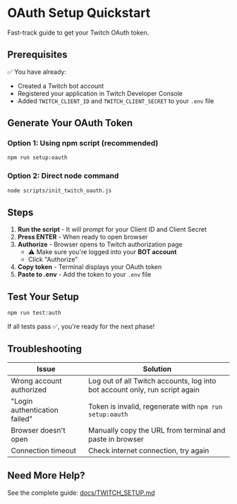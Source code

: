 # OAuth Setup Quickstart

Fast-track guide to get your Twitch OAuth token.

## Prerequisites

✅ You have already:

- Created a Twitch bot account
- Registered your application in Twitch Developer Console
- Added `TWITCH_CLIENT_ID` and `TWITCH_CLIENT_SECRET` to your `.env` file

## Generate Your OAuth Token

### Option 1: Using npm script (recommended)

```bash
npm run setup:oauth
```

### Option 2: Direct node command

```bash
node scripts/init_twitch_oauth.js
```

## Steps

1. **Run the script** - It will prompt for your Client ID and Client Secret
2. **Press ENTER** - When ready to open browser
3. **Authorize** - Browser opens to Twitch authorization page
   - ⚠️ Make sure you're logged into your **BOT account**
   - Click "Authorize"
4. **Copy token** - Terminal displays your OAuth token
5. **Paste to .env** - Add the token to your `.env` file

## Test Your Setup

```bash
npm run test:auth
```

If all tests pass ✅, you're ready for the next phase!

## Troubleshooting

| Issue                         | Solution                                                                    |
| ----------------------------- | --------------------------------------------------------------------------- |
| Wrong account authorized      | Log out of all Twitch accounts, log into bot account only, run script again |
| "Login authentication failed" | Token is invalid, regenerate with `npm run setup:oauth`                     |
| Browser doesn't open          | Manually copy the URL from terminal and paste in browser                    |
| Connection timeout            | Check internet connection, try again                                        |

## Need More Help?

See the complete guide: [docs/TWITCH_SETUP.md](./TWITCH_SETUP.md)
